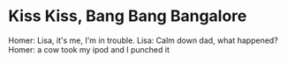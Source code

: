 <!--
id: 14743115
link: http://tumblr.atmos.org/post/14743115/kiss-kiss-bang-bang-bangalore
slug: kiss-kiss-bang-bang-bangalore
date: Mon Oct 08 2007 15:29:30 GMT-0700 (PDT)
publish: 2007-10-08
tags: 
title: Kiss Kiss, Bang Bang Bangalore
-->


Kiss Kiss, Bang Bang Bangalore
==============================

Homer: Lisa, it's me, I'm in trouble. Lisa: Calm down dad, what
happened? Homer: a cow took my ipod and I punched it

